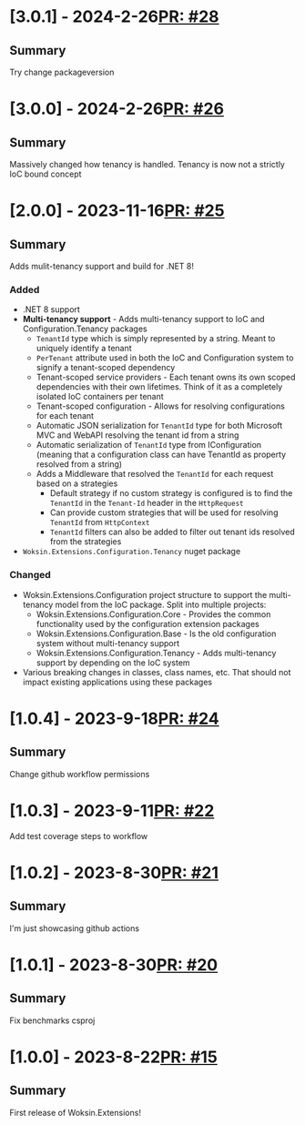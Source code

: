 # [3.0.1] - 2024-2-26[PR: #28](https://github.com/woksin-org/Woksin.Extensions/pull/28)
## Summary

Try change packageversion


# [3.0.0] - 2024-2-26[PR: #26](https://github.com/woksin-org/Woksin.Extensions/pull/26)
## Summary

Massively changed how tenancy is handled. Tenancy is now not a strictly IoC bound concept


# [2.0.0] - 2023-11-16[PR: #25](https://github.com/woksin-org/Woksin.Extensions/pull/25)
## Summary

Adds mulit-tenancy support and build for .NET 8!

### Added

- .NET 8 support
- **Multi-tenancy support** - Adds multi-tenancy support to IoC and Configuration.Tenancy packages
  - `TenantId` type which is simply represented by a string. Meant to uniquely identify a tenant
  - `PerTenant` attribute used in both the IoC and Configuration system to signify a tenant-scoped dependency
  - Tenant-scoped service providers - Each tenant owns its own scoped dependencies with their own lifetimes. Think of it as a completely isolated IoC containers per tenant
  - Tenant-scoped configuration - Allows for resolving configurations for each tenant
  - Automatic JSON serialization for `TenantId` type for both Microsoft MVC and WebAPI resolving the tenant id from a string
  - Automatic serialization of `TenantId` type from IConfiguration (meaning that a configuration class can have TenantId as property resolved from a string)
  - Adds a Middleware that resolved the `TenantId` for each request based on a strategies
    - Default strategy if no custom strategy is configured is to find the `TenantId` in the `Tenant-Id` header in the `HttpRequest`
    - Can provide custom strategies that will be used for resolving `TenantId` from `HttpContext`
    - `TenantId` filters can also be added to filter out tenant ids resolved from the strategies
- `Woksin.Extensions.Configuration.Tenancy` nuget package

### Changed

- Woksin.Extensions.Configuration project structure to support the multi-tenancy model from the IoC package. Split into multiple projects:
  - Woksin.Extensions.Configuration.Core - Provides the common functionality used by the configuration extension packages
  - Woksin.Extensions.Configuration.Base - Is the old configuration system without multi-tenancy support
  - Woksin.Extensions.Configuration.Tenancy  - Adds multi-tenancy support by depending on the IoC system
- Various breaking changes in classes, class names, etc. That should not impact existing applications using these packages


# [1.0.4] - 2023-9-18[PR: #24](https://github.com/woksin-org/Woksin.Extensions/pull/24)
## Summary

Change github workflow permissions


# [1.0.3] - 2023-9-11[PR: #22](https://github.com/woksin-org/Woksin.Extensions/pull/22)
Add test coverage steps to workflow


# [1.0.2] - 2023-8-30[PR: #21](https://github.com/woksin-org/Woksin.Extensions/pull/21)
## Summary

I'm just showcasing github actions


# [1.0.1] - 2023-8-30[PR: #20](https://github.com/woksin-org/Woksin.Extensions/pull/20)
## Summary

Fix benchmarks csproj


# [1.0.0] - 2023-8-22[PR: #15](https://github.com/woksin-org/Woksin.Extensions/pull/15)
## Summary

First release of Woksin.Extensions!


